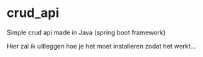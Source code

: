 # crud_api
Simple crud api made in Java (spring boot framework)

Hier zal ik uitleggen hoe je het moet installeren zodat het werkt...

